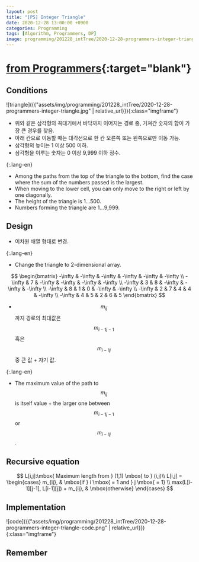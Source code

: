 ```yaml
---
layout: post
title: "[PS] Integer Triangle"
date: 2020-12-28 13:00:00 +0900
categories: Programming
tags: [Algorithm, Programmers, DP]
image: programming/201228_intTree/2020-12-28-programmers-integer-triangle.jpg
---
```


# [from Programmers](https://programmers.co.kr/learn/courses/30/lessons/43105){:target="blank"}

## Conditions

![triangle]({{"assets/img/programming/201228_intTree/2020-12-28-programmers-integer-triangle.jpg" | relative_url}}){:class="imgframe"}  

- 위와 같은 삼각형의 꼭대기에서 바닥까지 이어지는 경로 중, 거쳐간 숫자의 합이 가장 큰 경우를 찾음.  
- 아래 칸으로 이동할 때는 대각선으로 한 칸 오른쪽 또는 왼쪽으로만 이동 가능.  
- 삼각형의 높이는 1 이상 500 이하.  
- 삼각형을 이루는 숫자는 0 이상 9,999 이하 정수.  

{:.lang-en}

- Among the paths from the top of the triangle to the bottom, find the case where the sum of the numbers passed is the largest.  
- When moving to the lower cell, you can only move to the right or left by one diagonally.  
- The height of the triangle is 1...500.  
- Numbers forming the triangle are 1...9,999.  

## Design

- 이차원 배열 형태로 변경.  

{:.lang-en}

- Change the triangle to 2-dimensional array.  

$$
\begin{bmatrix}
-\infty & -\infty & -\infty & -\infty & -\infty & -\infty \\
-\infty & 7 & -\infty & -\infty & -\infty & -\infty \\
-\infty & 3 & 8 & -\infty & -\infty & -\infty \\
-\infty & 8 & 1 & 0 & -\infty & -\infty \\
-\infty & 2 & 7 & 4 & 4 & -\infty \\
-\infty & 4 & 5 & 2 & 6 & 5
\end{bmatrix}
$$  

- $$ m_{ij} $$까지 경로의 최대값은 $$ m_{i-1j-1} $$ 혹은 $$ m_{i-1j} $$ 중 큰 값 + 자기 값.  

{:.lang-en}

- The maximum value of the path to $$ m_{ij} $$ is itself value + the larger one between $$ m_{i-1j-1} $$ or $$ m_{i-1j} $$.  

## Recursive equation

$$
L[i,j]:\mbox{ Maximum length from } (1,1) \mbox{ to } (i,j)\\
L[i,j] =  
\begin{cases}
m_{ij}, & \mbox{if } i \mbox{ = 1 and } j \mbox{ = 1} \\
max(L[i-1][j-1], L[i-1][j]) + m_{ij}, & \mbox{otherwise}
\end{cases}
$$

## Implementation

![code]({{"assets/img/programming/201228_intTree/2020-12-28-programmers-integer-triangle-code.png" | relative_url}}){:class="imgframe"}  

## Remember

